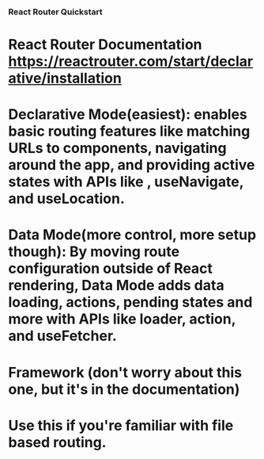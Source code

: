 ### React Router Quickstart

# React Router Documentation https://reactrouter.com/start/declarative/installation

# Declarative Mode(easiest): enables basic routing features like matching URLs to components, navigating around the app, and providing active states with APIs like <Link>, useNavigate, and useLocation.

# Data Mode(more control, more setup though): By moving route configuration outside of React rendering, Data Mode adds data loading, actions, pending states and more with APIs like loader, action, and useFetcher.

# Framework (don't worry about this one, but it's in the documentation)
# Use this if you're familiar with file based routing. 